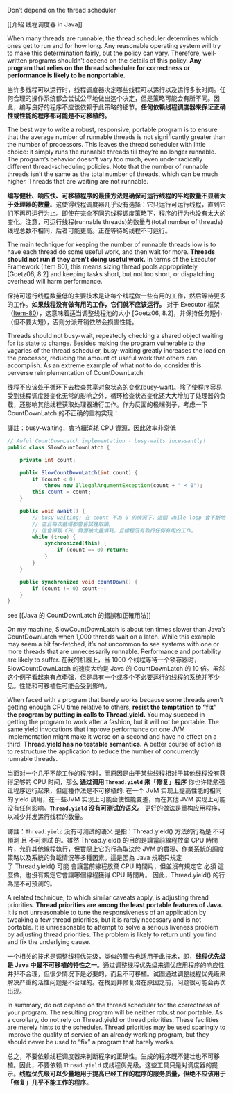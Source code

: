 Don’t depend on the thread scheduler

[[介紹 线程调度器 in Java]]


When many threads are runnable, the thread scheduler determines which ones get to run and for how long. Any reasonable operating system will try to make this determination fairly, but the policy can vary. Therefore, well-written programs shouldn’t depend on the details of this policy. **Any program that relies on the thread scheduler for correctness or performance is likely to be nonportable.**

当许多线程可以运行时，线程调度器决定哪些线程可以运行以及运行多长时间。任何合理的操作系统都会尝试公平地做出这个决定，但是策略可能会有所不同。因此，编写良好的程序不应该依赖于此策略的细节。**任何依赖线程调度器来保证正确性或性能的程序都可能是不可移植的。**

The best way to write a robust, responsive, portable program is to ensure that the average number of runnable threads is not significantly greater than the number of processors. This leaves the thread scheduler with little choice: it simply runs the runnable threads till they’re no longer runnable. The program’s behavior doesn’t vary too much, even under radically different thread-scheduling policies. Note that the number of runnable threads isn’t the same as the total number of threads, which can be much higher. Threads that are waiting are not runnable.

**编写健壮、响应快、可移植程序的最佳方法是确保可运行线程的平均数量不显著大于处理器的数量**。这使得线程调度器几乎没有选择：它只运行可运行线程，直到它们不再可运行为止。即使在完全不同的线程调度策略下，程序的行为也没有太大的变化。注意，可运行线程(runnable threads)的数量与(total number of threads)线程总数不相同，后者可能更高。正在等待的线程不可运行。

The main technique for keeping the number of runnable threads low is to have each thread do some useful work, and then wait for more. **Threads should not run if they aren’t doing useful work.** In terms of the Executor Framework (Item 80), this means sizing thread pools appropriately [Goetz06, 8.2] and keeping tasks short, but not too short, or dispatching overhead will harm performance.

保持可运行线程数量低的主要技术是让每个线程做一些有用的工作，然后等待更多的工作。**如果线程没有做有用的工作，它们就不应该运行。** 对于 Executor 框架（[Item-80](/Chapter-11/Chapter-11-Item-80-Prefer-executors,-tasks,-and-streams-to-threads.md)），这意味着适当调整线程池的大小 [Goetz06, 8.2]，并保持任务短小（但不要太短），否则分派开销依然会损害性能。

Threads should not busy-wait, repeatedly checking a shared object waiting for its state to change. Besides making the program vulnerable to the vagaries of the thread scheduler, busy-waiting greatly increases the load on the processor, reducing the amount of useful work that others can accomplish. As an extreme example of what not to do, consider this perverse reimplementation of CountDownLatch:

线程不应该处于循环下去检查共享对象状态的变化(busy-wait)。除了使程序容易受到线程调度器变化无常的影响之外，循环检查状态变化还大大增加了处理器的负载，还影响其他线程获取处理器进行工作。作为反面的极端例子，考虑一下 CountDownLatch 的不正确的重构实现：

譯註：busy-waiting，會持續消耗 CPU 資源，因此效率非常低

```java
// Awful CountDownLatch implementation - busy-waits incessantly!
public class SlowCountDownLatch {

    private int count;

    public SlowCountDownLatch(int count) {
        if (count < 0)
            throw new IllegalArgumentException(count + " < 0");
        this.count = count;
    }

    public void await() {
	    // busy waiting: 在 count 不為 0 的情況下，這個 while loop 會不斷地循環
	    // 並且每次循環都會嘗試獲取鎖。 
	    // 這會導致 CPU 資源被大量消耗，且線程沒有執行任何有用的工作。
        while (true) {
            synchronized(this) {
                if (count == 0) return;
            }
        }
    }

    public synchronized void countDown() {
        if (count != 0) count--;
    }
}
```
see [[Java 的 CountDownLatch 的錯誤和正確用法]]

On my machine, SlowCountDownLatch is about ten times slower than Java’s CountDownLatch when 1,000 threads wait on a latch. While this example may seem a bit far-fetched, it’s not uncommon to see systems with one or more threads that are unnecessarily runnable. Performance and portability are likely to suffer.
在我的机器上，当 1000 个线程等待一个锁存器时，SlowCountDownLatch 的速度大约是 Java 的 CountDownLatch 的 10 倍。虽然这个例子看起来有点牵强，但是具有一个或多个不必要运行的线程的系统并不少见。性能和可移植性可能会受到影响。

When faced with a program that barely works because some threads aren’t getting enough CPU time relative to others, **resist the temptation to “fix” the program by putting in calls to Thread.yield.** You may succeed in getting the program to work after a fashion, but it will not be portable. The same yield invocations that improve performance on one JVM implementation might make it worse on a second and have no effect on a third. **Thread.yield has no testable semantics.** A better course of action is to restructure the application to reduce the number of concurrently runnable threads.

当面对一个几乎不能工作的程序时，而原因是由于某些线程相对于其他线程没有获得足够的 CPU 时间，那么 **通过调用 `Thread.yield` 来「修复」程序** 你也许能勉强让程序运行起来，但這種作法是不可移植的: 在一个 JVM 实现上提高性能的相同的 yield 调用，在一些JVM 实现上可能会使性能变差，而在其他 JVM 实现上可能没有任何影响。**`Thread.yield` 没有可测试的语义。** 更好的做法是重构应用程序，以减少并发运行线程的数量。

譯註：`Thread.yield` 没有可测试的语义 是指：Thread.yield() 方法的行為是 不可預測 且 不可測試 的。雖然 Thread.yield() 的目的是讓當前線程放棄 CPU 時間片，允許其他線程執行，但實際上它的行為取決於 JVM 的實現、作業系統的調度策略以及系統的負載情況等多種因素。這是因為 Java 規範只規定了 Thread.yield() 可能 會讓當前線程放棄 CPU 時間片，但並沒有規定它 必須 這麼做，也沒有規定它會讓哪個線程獲得 CPU 時間片。 因此，Thread.yield() 的行為是不可預測的。

A related technique, to which similar caveats apply, is adjusting thread priorities. **Thread priorities are among the least portable features of Java.** It is not unreasonable to tune the responsiveness of an application by tweaking a few thread priorities, but it is rarely necessary and is not portable. It is unreasonable to attempt to solve a serious liveness problem by adjusting thread priorities. The problem is likely to return until you find and fix the underlying cause.

一个相关的技术是调整线程优先级，类似的警告也适用于此技术，即，**线程优先级是 Java 中最不可移植的特性之一**。通过调整线程优先级来调优应用程序的响应性并非不合理，但很少情况下是必要的，而且不可移植。试图通过调整线程优先级来解决严重的活性问题是不合理的。在找到并修复潜在原因之前，问题很可能会再次出现。

In summary, do not depend on the thread scheduler for the correctness of your program. The resulting program will be neither robust nor portable. As a corollary, do not rely on Thread.yield or thread priorities. These facilities are merely hints to the scheduler. Thread priorities may be used sparingly to improve the quality of service of an already working program, but they should never be used to “fix” a program that barely works.

总之，不要依赖线程调度器来判断程序的正确性。生成的程序既不健壮也不可移植。因此，不要依赖 `Thread.yield` 或线程优先级。这些工具只是对调度器的提示。**线程优先级可以少量地用于提高已经工作的程序的服务质量，但绝不应该用于「修复」几乎不能工作的程序**。